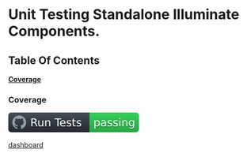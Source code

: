 # Unit Testing Standalone Illuminate Components.

## Table Of Contents

**[Coverage](#Coverage)**

### Coverage

[![Code Coverage](/img/badge.svg 'Badge')](https://github.com/repack4php/)

[dashboard](https://htmlpreview.github.io/?https://github.com/repack4php/blob/main/coverage/dashboard.html)

